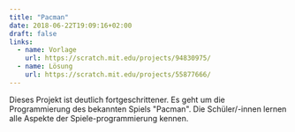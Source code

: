```yaml
---
title: "Pacman"
date: 2018-06-22T19:09:16+02:00
draft: false
links:
  - name: Vorlage
    url: https://scratch.mit.edu/projects/94830975/
  - name: Lösung
    url: https://scratch.mit.edu/projects/55877666/
---
```


Dieses Projekt ist deutlich fortgeschrittener. Es geht um die Programmierung des bekannten Spiels &quot;Pacman&quot;. Die Schüler/-innen lernen alle Aspekte der Spiele-programmierung kennen.
